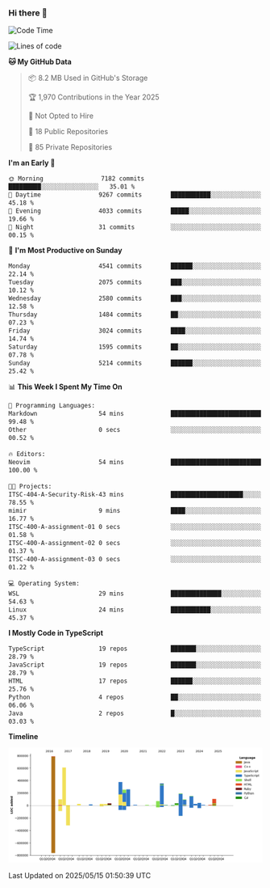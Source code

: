 ### Hi there 👋

<!--
**Clumsy-Coder/Clumsy-Coder** is a ✨ _special_ ✨ repository because its `README.md` (this file) appears on your GitHub profile.

Here are some ideas to get you started:

- 🔭 I’m currently working on ...
- 🌱 I’m currently learning ...
- 👯 I’m looking to collaborate on ...
- 🤔 I’m looking for help with ...
- 💬 Ask me about ...
- 📫 How to reach me: ...
- 😄 Pronouns: ...
- ⚡ Fun fact: ...
-->

<!-- anmol098/waka-readme-stats -->
<!--START_SECTION:waka-->
![Code Time](http://img.shields.io/badge/Code%20Time-1%2C265%20hrs%2022%20mins-blue)

![Lines of code](https://img.shields.io/badge/From%20Hello%20World%20I%27ve%20Written-3.6%20million%20lines%20of%20code-blue)

**🐱 My GitHub Data** 

> 📦 8.2 MB Used in GitHub's Storage 
 > 
> 🏆 1,970 Contributions in the Year 2025
 > 
> 🚫 Not Opted to Hire
 > 
> 📜 18 Public Repositories 
 > 
> 🔑 85 Private Repositories 
 > 
**I'm an Early 🐤** 

```text
🌞 Morning                7182 commits        █████████░░░░░░░░░░░░░░░░   35.01 % 
🌆 Daytime                9267 commits        ███████████░░░░░░░░░░░░░░   45.18 % 
🌃 Evening                4033 commits        █████░░░░░░░░░░░░░░░░░░░░   19.66 % 
🌙 Night                  31 commits          ░░░░░░░░░░░░░░░░░░░░░░░░░   00.15 % 
```
📅 **I'm Most Productive on Sunday** 

```text
Monday                   4541 commits        ██████░░░░░░░░░░░░░░░░░░░   22.14 % 
Tuesday                  2075 commits        ███░░░░░░░░░░░░░░░░░░░░░░   10.12 % 
Wednesday                2580 commits        ███░░░░░░░░░░░░░░░░░░░░░░   12.58 % 
Thursday                 1484 commits        ██░░░░░░░░░░░░░░░░░░░░░░░   07.23 % 
Friday                   3024 commits        ████░░░░░░░░░░░░░░░░░░░░░   14.74 % 
Saturday                 1595 commits        ██░░░░░░░░░░░░░░░░░░░░░░░   07.78 % 
Sunday                   5214 commits        ██████░░░░░░░░░░░░░░░░░░░   25.42 % 
```


📊 **This Week I Spent My Time On** 

```text
💬 Programming Languages: 
Markdown                 54 mins             █████████████████████████   99.48 % 
Other                    0 secs              ░░░░░░░░░░░░░░░░░░░░░░░░░   00.52 % 

🔥 Editors: 
Neovim                   54 mins             █████████████████████████   100.00 % 

🐱‍💻 Projects: 
ITSC-404-A-Security-Risk-43 mins             ████████████████████░░░░░   78.55 % 
mimir                    9 mins              ████░░░░░░░░░░░░░░░░░░░░░   16.77 % 
ITSC-400-A-assignment-01 0 secs              ░░░░░░░░░░░░░░░░░░░░░░░░░   01.58 % 
ITSC-400-A-assignment-02 0 secs              ░░░░░░░░░░░░░░░░░░░░░░░░░   01.37 % 
ITSC-400-A-assignment-03 0 secs              ░░░░░░░░░░░░░░░░░░░░░░░░░   01.22 % 

💻 Operating System: 
WSL                      29 mins             ██████████████░░░░░░░░░░░   54.63 % 
Linux                    24 mins             ███████████░░░░░░░░░░░░░░   45.37 % 
```

**I Mostly Code in TypeScript** 

```text
TypeScript               19 repos            ███████░░░░░░░░░░░░░░░░░░   28.79 % 
JavaScript               19 repos            ███████░░░░░░░░░░░░░░░░░░   28.79 % 
HTML                     17 repos            ██████░░░░░░░░░░░░░░░░░░░   25.76 % 
Python                   4 repos             ██░░░░░░░░░░░░░░░░░░░░░░░   06.06 % 
Java                     2 repos             █░░░░░░░░░░░░░░░░░░░░░░░░   03.03 % 
```



**Timeline**

![Lines of Code chart](https://raw.githubusercontent.com/Clumsy-Coder/Clumsy-Coder/main/assets/bar_graph.png)


 Last Updated on 2025/05/15 01:50:39 UTC
<!--END_SECTION:waka-->

